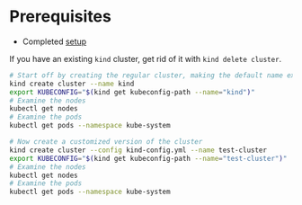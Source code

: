 # Prerequisites
* Completed [setup](../setup/README.md)

If you have an existing `kind` cluster, get rid of it with `kind delete cluster`.

```bash
# Start off by creating the regular cluster, making the default name explicit
kind create cluster --name kind
export KUBECONFIG="$(kind get kubeconfig-path --name="kind")"
# Examine the nodes
kubectl get nodes
# Examine the pods
kubectl get pods --namespace kube-system

# Now create a customized version of the cluster
kind create cluster --config kind-config.yml --name test-cluster
export KUBECONFIG="$(kind get kubeconfig-path --name="test-cluster")"
# Examine the nodes
kubectl get nodes
# Examine the pods
kubectl get pods --namespace kube-system
```

